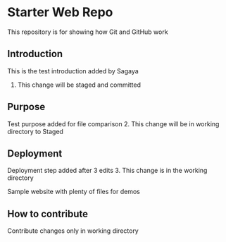 # Starter Web Repo

This repository is for showing how Git and GitHub work
## Introduction
This is the test introduction added by Sagaya
1. This change will be staged and committed

## Purpose
Test purpose added for file comparison
2. This change will be in working directory to Staged

## Deployment
Deployment step added after 3 edits
3. This change is in the working directory

Sample website with plenty of files for demos
## How to contribute
Contribute changes only in working directory